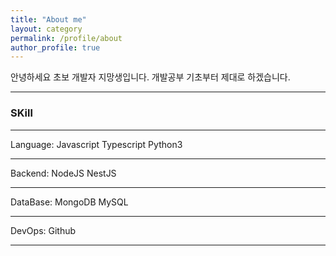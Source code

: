 ```yaml
---
title: "About me"
layout: category
permalink: /profile/about
author_profile: true
---
```


안녕하세요
초보 개발자 지망생입니다. 
개발공부 기초부터 제대로 하겠습니다.

---
### SKill
---

Language: Javascript  Typescript Python3

---  

Backend: NodeJS  NestJS

---

DataBase: MongoDB MySQL

---

DevOps: Github

---
